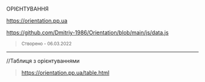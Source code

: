 ОРІЄНТУВАННЯ

https://orientation.pp.ua

https://github.com/Dmitriy-1986/Orientation/blob/main/js/data.js
> <small>Створено - 06.03.2022</small>

---
//Таблиця з орієнтуваннями
>https://orientation.pp.ua/table.html
